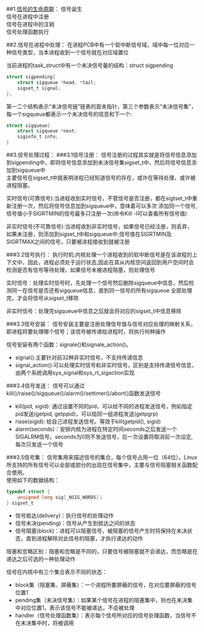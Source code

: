 ##1.[信号的生命周期](http://www.cnblogs.com/mickole/p/3190783.html)：
信号诞生  
信号在进程中注册  
信号在进程中的注销  
信号处理函数执行  

##2.信号在进程中处理：
在进程PCB中有一个软中断信号域，域中每一位对应一种信号类型，当本进程收到一个信号就在对应域置位  

当前进程的task_struct中有一个未决信号量的结构：struct sigpending   
```c
struct sigpending{
    struct sigqueue *head, *tail;
    sigset_t signal;
};
```
第一二个结构表示“未决信号链”链表的首末指针，第三个参数表示“未决信号集”，每一个sigqueue都表示一个未决信号的信息和下一个:   
```c
struct sigqueue{
    struct sigqueue *next;
    siginfo_t info;
}
```

##3.信号处理过程：
###3.1信号注册：
 信号注册的过程其实就是将信号信息添加到sigpending中，即将信号信息添加到未决信号集sigset_t中，然后将信号信息添加到sigqueue中  
 主要信号在sigset_t中就表明进程已经知道信号的存在，或许在等待处理，或许被进程阻塞。  
 
 实时信号(可靠信号):当进程收到实时信号，不管信号是否注册，都在sigtset_t中重新注册一次，然后将信号信息加到sigqueue中，意味着可以多次
 添加同一个信号,信号值小于SIGRTMIN的信号最多只注册一次(命令Kill -l可以查看所有信号值)     
 
 非实时信号(不可靠信号):当进程收到非实时信号，如果信号已经注册，则丢弃，如果未注册，则添加到sigset_t中和sigqueue中,信号值在SIGRTMIN及SIGRTMAX之间的信号，只要被进程接收到就被注册  
 
###3.2信号执行：
 执行时机:内核处理一个进程收到的软中断信号是在该进程的上下文中，因此，进程必须处于运行状态,因此在其从内核空间返回到用户空间时会检测是否有信号等待处理，如果信号未被进程阻塞，则处理信号  
 
 实时信号：处理实时信号时，先处理一个信号然后删除sigqueue中信息，然后检测同一在信号是否还有sigqueue信息，直到同一信号的所有sigqueue
 全部处理完，才会将信号从sigset_t移除   
 
 非实时信号：处理完sigqueue中信息之后就会将对应的sigset_t中信息移除   
 
###3.3信号安装：
 信号安装主要是注册处理信号值与信号对应处理的映射关系，即进程将要处理哪个信号；该信号被传递给进程时，将执行何种操作  
 
 信号安装有两个函数：signale()和signale_action()。
 + signal():主要针对前32种非实时信号，不支持传递信息
 + signal_action():可以处理实时信号和非实时信号，区别是支持传递信号信息，由两个系统调用sys_signal和sys_rt_sigaction实现
 
###3.4信号发送：
 信号可以通过kill()/raise()/sigqueue()/alarm()/settimer()/abort()函数发送信号  
 + kill(pid, sigid): 通过设置不同的pid，可以给不同的进程发送信号，例如指定pid发送(getpid, getppid)，可以给同一组进程发送(getpgrp)
 + riase(sigid): 给自己进程发送信号。等效于kill(getpid(), sigid)
 + alarm(seconds)：安排内核为进程在特定时间seconds之后发送一个SIGALRM信号。seconds为0则不发送信号，后一次设置将取消前一次设定,每次只发送一个信号
 
###3.5信号集：
 信号集用来描述信号的集合，每个信号占用一位（64位）。Linux所支持的所有信号可以全部或部分的出现在信号集中，主要与信号阻塞相关函数配合使用。   
 使用如下的数据结构：    
```c
typedef struct {
    unsigned long sig[_NSIG_WORDS]；
} sigset_t
```

 - 信号抵达(delivery)：执行信号的处理动作
 - 信号未决(pending)：信号从产生到抵达之间的状态
 - 信号阻塞(block)：进程可以阻塞信号，被阻塞的信号产生时将保持在未决状态，直到进程解除对此信号的阻塞，才执行递达的动作
 
 >
  阻塞和忽略区别：阻塞和忽略是不同的，只要信号被阻塞就不会递达，而忽略是在递达之后可选的一种处理动作
 
 信号在内核中有三个集合表示不同的状态：
  * block集（阻塞集、屏蔽集）：一个进程所要屏蔽的信号，在对应要屏蔽的信号位置1
  * pending集（未决信号集）：如果某个信号在进程的阻塞集中，则也在未决集中对应位置1，表示该信号不能被递达，不会被处理
  * handler（信号处理函数集）：表示每个信号所对应的信号处理函数，当信号不在未决集中时，将被调用
 
 
 
 
 
 
 
 
 
 
 

